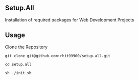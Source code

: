 ## Setup.All

Installation of required packages for Web Development Projects

## Usage

Clone the Repository

```SH
git clone git@github.com:rhit99900/setup.all.git

cd setup.all

sh ./init.sh
```